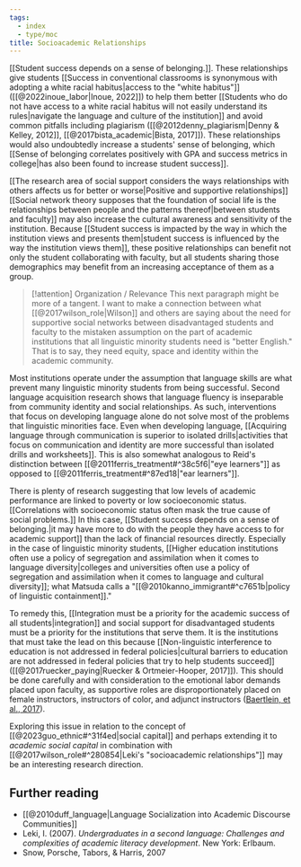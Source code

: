 ```yaml
---
tags:
  - index
  - type/moc
title: Socioacademic Relationships
---
```

[[Student success depends on a sense of belonging.]]. These relationships give students [[Success in conventional classrooms is synonymous with adopting a white racial habitus|access to the "white habitus"]] ([[@2022inoue_labor|Inoue, 2022]]) to help them better [[Students who do not have access to a white racial habitus will not easily understand its rules|navigate the language and culture of the institution]] and avoid common pitfalls including plagiarism ([[@2012denny_plagiarism|Denny & Kelley, 2012]], [[@2017bista_academic|Bista, 2017]]). These relationships would also undoubtedly increase a students' sense of belonging, which [[Sense of belonging correlates positively with GPA and success metrics in college|has also been found to increase student success]].

[[The research area of social support considers the ways relationships with others affects us for better or worse|Positive and supportive relationships]] [[Social network theory supposes that the foundation of social life is the relationships between people and the patterns thereof|between students and faculty]] may also increase the cultural awareness and sensitivity of the institution. Because [[Student success is impacted by the way in which the institution views and presents them|student success is influenced by the way the institution views them]], these positive relationships can benefit not only the student collaborating with faculty, but all students sharing those demographics may benefit from an increasing acceptance of them as a group.

> [!attention] Organization / Relevance
> This next paragraph might be more of a tangent. I want to make a connection between what [[@2017wilson_role|Wilson]] and others are saying about the need for supportive social networks between disadvantaged students and faculty to the mistaken assumption on the part of academic institutions that all linguistic minority students need is "better English." That is to say, they need equity, space and identity within the academic community.

Most institutions operate under the assumption that language skills are what prevent many linguistic minority students from being successful. Second language acquisition research shows that language fluency is inseparable from community identity and social relationships. As such, interventions that focus on developing language alone do not solve most of the problems that linguistic minorities face. Even when developing language, [[Acquiring language through communication is superior to isolated drills|activities that focus on communication and identity are more successful than isolated drills and worksheets]]. This is also somewhat analogous to Reid's distinction between [[@2011ferris_treatment#^38c5f6|"eye learners"]] as opposed to [[@2011ferris_treatment#^87ed18|"ear learners"]].

There is plenty of research suggesting that low levels of academic performance are linked to poverty or low socioeconomic status. [[Correlations with socioeconomic status often mask the true cause of social problems.]] In this case, [[Student success depends on a sense of belonging.|it may have more to do with the people they have access to for academic support]] than the lack of financial resources directly. Especially in the case of linguistic minority students, [[Higher education institutions often use a policy of segregation and assimilation when it comes to language diversity|colleges and universities often use a policy of segregation and assimilation when it comes to language and cultural diversity]]; what Matsuda calls a "[[@2010kanno_immigrant#^c7651b|policy of linguistic containment]]."

To remedy this, [[Integration must be a priority for the academic success of all students|integration]] and social support for disadvantaged students must be a priority for the institutions that serve them. It is the institutions that must take the lead on this because [[Non-linguistic interference to education is not addressed in federal policies|cultural barriers to education are not addressed in federal policies that try to help students succeed]] ([[@2017ruecker_paying|Ruecker & Ortmeier-Hooper, 2017]]). This should be done carefully and with consideration to the emotional labor demands placed upon faculty, as supportive roles are disproportionately placed on female instructors, instructors of color, and adjunct instructors ([Baertlein, et al., 2017](https://docs.google.com/presentation/d/1DpM1sGxZV2MhBXdPVO-XZzaAzo1ct8dBWjVWaVv91wI/edit#slide=id.g276bbfd5d2_0_4)). 

Exploring this issue in relation to the concept of [[@2023guo_ethnic#^31f4ed|social capital]] and perhaps extending it to *academic social capital* in combination with [[@2017wilson_role#^280854|Leki's "socioacademic relationships"]] may be an interesting research direction.

## Further reading
- [[@2010duff_language|Language Socialization into Academic Discourse Communities]]
- Leki, I. (2007). *Undergraduates in a second language: Challenges and complexities of academic literacy development*. New York: Erlbaum.
- Snow, Porsche, Tabors, & Harris, 2007
